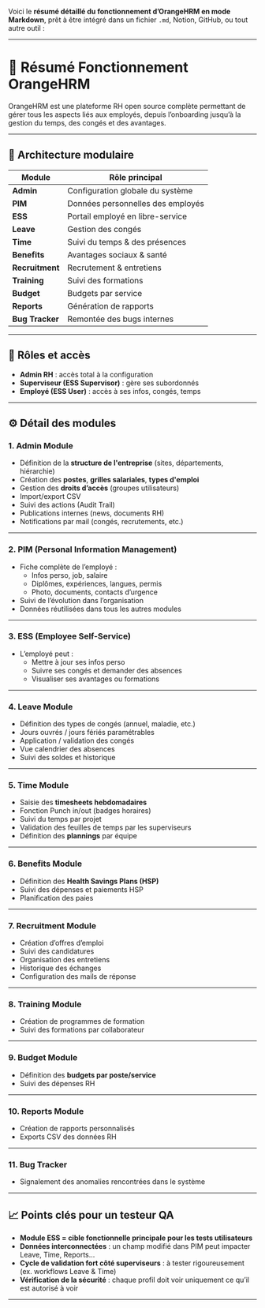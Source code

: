 Voici le **résumé détaillé du fonctionnement d’OrangeHRM en mode Markdown**, prêt à être intégré dans un fichier `.md`, Notion, GitHub, ou tout autre outil :

---

# 🧠 Résumé Fonctionnement OrangeHRM

OrangeHRM est une plateforme RH open source complète permettant de gérer tous les aspects liés aux employés, depuis l’onboarding jusqu’à la gestion du temps, des congés et des avantages.

---

## 🧩 Architecture modulaire

| Module          | Rôle principal                    |
| --------------- | --------------------------------- |
| **Admin**       | Configuration globale du système  |
| **PIM**         | Données personnelles des employés |
| **ESS**         | Portail employé en libre-service  |
| **Leave**       | Gestion des congés                |
| **Time**        | Suivi du temps & des présences    |
| **Benefits**    | Avantages sociaux & santé         |
| **Recruitment** | Recrutement & entretiens          |
| **Training**    | Suivi des formations              |
| **Budget**      | Budgets par service               |
| **Reports**     | Génération de rapports            |
| **Bug Tracker** | Remontée des bugs internes        |

---

## 🔐 Rôles et accès

- **Admin RH** : accès total à la configuration
- **Superviseur (ESS Supervisor)** : gère ses subordonnés
- **Employé (ESS User)** : accès à ses infos, congés, temps

---

## ⚙️ Détail des modules

### 1. Admin Module

- Définition de la **structure de l'entreprise** (sites, départements, hiérarchie)
- Création des **postes**, **grilles salariales**, **types d'emploi**
- Gestion des **droits d’accès** (groupes utilisateurs)
- Import/export CSV
- Suivi des actions (Audit Trail)
- Publications internes (news, documents RH)
- Notifications par mail (congés, recrutements, etc.)

---

### 2. PIM (Personal Information Management)

- Fiche complète de l’employé :
  - Infos perso, job, salaire
  - Diplômes, expériences, langues, permis
  - Photo, documents, contacts d’urgence
- Suivi de l’évolution dans l’organisation
- Données réutilisées dans tous les autres modules

---

### 3. ESS (Employee Self-Service)

- L’employé peut :
  - Mettre à jour ses infos perso
  - Suivre ses congés et demander des absences
  - Visualiser ses avantages ou formations

---

### 4. Leave Module

- Définition des types de congés (annuel, maladie, etc.)
- Jours ouvrés / jours fériés paramétrables
- Application / validation des congés
- Vue calendrier des absences
- Suivi des soldes et historique

---

### 5. Time Module

- Saisie des **timesheets hebdomadaires**
- Fonction Punch in/out (badges horaires)
- Suivi du temps par projet
- Validation des feuilles de temps par les superviseurs
- Définition des **plannings** par équipe

---

### 6. Benefits Module

- Définition des **Health Savings Plans (HSP)**
- Suivi des dépenses et paiements HSP
- Planification des paies

---

### 7. Recruitment Module

- Création d’offres d’emploi
- Suivi des candidatures
- Organisation des entretiens
- Historique des échanges
- Configuration des mails de réponse

---

### 8. Training Module

- Création de programmes de formation
- Suivi des formations par collaborateur

---

### 9. Budget Module

- Définition des **budgets par poste/service**
- Suivi des dépenses RH

---

### 10. Reports Module

- Création de rapports personnalisés
- Exports CSV des données RH

---

### 11. Bug Tracker

- Signalement des anomalies rencontrées dans le système

---

## 📈 Points clés pour un testeur QA

- **Module ESS = cible fonctionnelle principale pour les tests utilisateurs**
- **Données interconnectées** : un champ modifié dans PIM peut impacter Leave, Time, Reports…
- **Cycle de validation fort côté superviseurs** : à tester rigoureusement (ex. workflows Leave & Time)
- **Vérification de la sécurité** : chaque profil doit voir uniquement ce qu’il est autorisé à voir

---
